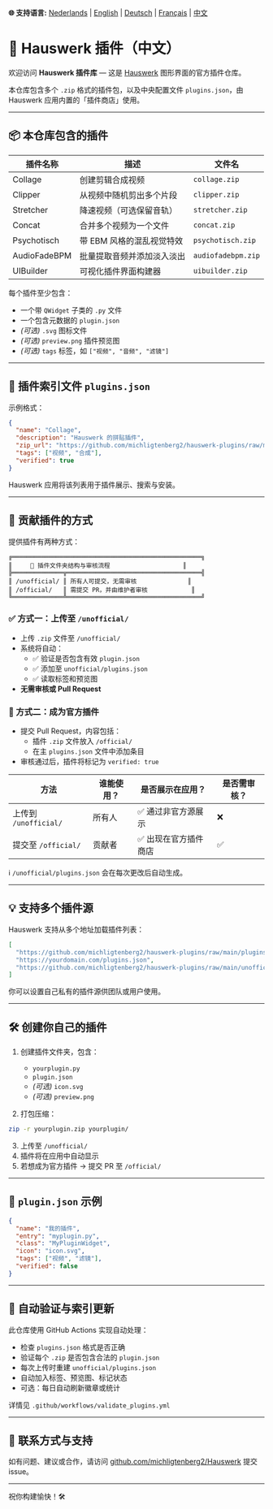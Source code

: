 **🌐 支持语言:** [Nederlands](../README.md) | [English](README_EN.md) | [Deutsch](README_DE.md) | [Français](README_FR.md) | [中文](README_ZH.md)

<link rel="stylesheet" href="style.css">

# 🧹 Hauswerk 插件（中文）

欢迎访问 **Hauswerk 插件库** — 这是 [Hauswerk](https://github.com/michligtenberg2/Hauswerk) 图形界面的官方插件仓库。

本仓库包含多个 `.zip` 格式的插件包，以及中央配置文件 `plugins.json`，由 Hauswerk 应用内置的「插件商店」使用。

---

## 📦 本仓库包含的插件

| 插件名称         | 描述                                   | 文件名            |
|------------------|----------------------------------------|-------------------|
| Collage          | 创建剪辑合成视频                         | `collage.zip`     |
| Clipper          | 从视频中随机剪出多个片段                 | `clipper.zip`     |
| Stretcher        | 降速视频（可选保留音轨）                 | `stretcher.zip`   |
| Concat           | 合并多个视频为一个文件                   | `concat.zip`      |
| Psychotisch      | 带 EBM 风格的混乱视觉特效                | `psychotisch.zip` |
| AudioFadeBPM     | 批量提取音频并添加淡入淡出                | `audiofadebpm.zip`|
| UIBuilder        | 可视化插件界面构建器                     | `uibuilder.zip`   |

每个插件至少包含：
- 一个带 `QWidget` 子类的 `.py` 文件
- 一个包含元数据的 `plugin.json`
- *(可选)* `.svg` 图标文件
- *(可选)* `preview.png` 插件预览图
- *(可选)* `tags` 标签，如 `["视频", "音频", "滤镜"]`

---

## 🔗 插件索引文件 `plugins.json`

示例格式：
```json
{
  "name": "Collage",
  "description": "Hauswerk 的拼贴插件",
  "zip_url": "https://github.com/michligtenberg2/hauswerk-plugins/raw/main/collage.zip",
  "tags": ["视频", "合成"],
  "verified": true
}
```

Hauswerk 应用将该列表用于插件展示、搜索与安装。

---

## 🚧 贡献插件的方式

提供插件有两种方式：

```
╔════════════════════════════════════════════════════╗
║     📂 插件文件夹结构与审核流程                    ║
╠══════════════╦═════════════════════════════════════╣
║ /unofficial/ ║ 所有人可提交，无需审核              ║
║ /official/   ║ 需提交 PR，并由维护者审核            ║
╚══════════════╩═════════════════════════════════════╝
```

### ✅ 方式一：上传至 `/unofficial/`
- 上传 `.zip` 文件至 `/unofficial/`
- 系统将自动：
  - ✅ 验证是否包含有效 `plugin.json`
  - ✅ 添加至 `unofficial/plugins.json`
  - ✅ 读取标签和预览图
- **无需审核或 Pull Request**

### 🔐 方式二：成为官方插件
- 提交 Pull Request，内容包括：
  - 插件 `.zip` 文件放入 `/official/`
  - 在主 `plugins.json` 文件中添加条目
- 审核通过后，插件将标记为 `verified: true`

| 方法                    | 谁能使用？ | 是否展示在应用？         | 是否需审核？ |
|-------------------------|------------|----------------------------|----------------|
| 上传到 `/unofficial/`   | 所有人     | ✅ 通过非官方源展示         | ❌              |
| 提交至 `/official/`     | 贡献者     | ✅ 出现在官方插件商店       | ✅              |

ℹ️ `/unofficial/plugins.json` 会在每次更改后自动生成。

---

## 💡 支持多个插件源

Hauswerk 支持从多个地址加载插件列表：

```json
[
  "https://github.com/michligtenberg2/hauswerk-plugins/raw/main/plugins.json",
  "https://yourdomain.com/plugins.json",
  "https://github.com/michligtenberg2/hauswerk-plugins/raw/main/unofficial/plugins.json"
]
```

你可以设置自己私有的插件源供团队或用户使用。

---

## 🛠️ 创建你自己的插件

1. 创建插件文件夹，包含：
   - `yourplugin.py`
   - `plugin.json`
   - *(可选)* `icon.svg`
   - *(可选)* `preview.png`

2. 打包压缩：
```bash
zip -r yourplugin.zip yourplugin/
```

3. 上传至 `/unofficial/`
4. 插件将在应用中自动显示
5. 若想成为官方插件 → 提交 PR 至 `/official/`

---

## 🧹 `plugin.json` 示例
```json
{
  "name": "我的插件",
  "entry": "myplugin.py",
  "class": "MyPluginWidget",
  "icon": "icon.svg",
  "tags": ["视频", "滤镜"],
  "verified": false
}
```

---

## 🔄 自动验证与索引更新

此仓库使用 GitHub Actions 实现自动处理：
- 检查 `plugins.json` 格式是否正确
- 验证每个 `.zip` 是否包含合法的 `plugin.json`
- 每次上传时重建 `unofficial/plugins.json`
- 自动加入标签、预览图、标记状态
- 可选：每日自动刷新徽章或统计

详情见 `.github/workflows/validate_plugins.yml`

---

## 📢 联系方式与支持
如有问题、建议或合作，请访问 [github.com/michligtenberg2/Hauswerk](https://github.com/michligtenberg2/Hauswerk) 提交 issue。

---

祝你构建愉快！🛠️
